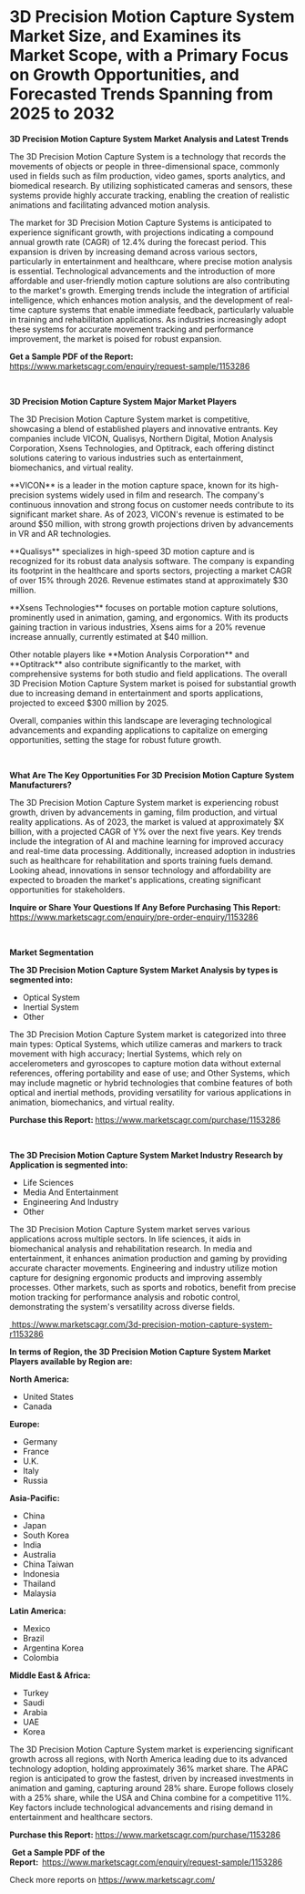 <p><h1>3D Precision Motion Capture System Market Size, and Examines its Market Scope, with a Primary Focus on Growth Opportunities, and Forecasted Trends Spanning from 2025 to 2032</h1></p><p><strong>3D Precision Motion Capture System Market Analysis and Latest Trends</strong></p>
<p><p>The 3D Precision Motion Capture System is a technology that records the movements of objects or people in three-dimensional space, commonly used in fields such as film production, video games, sports analytics, and biomedical research. By utilizing sophisticated cameras and sensors, these systems provide highly accurate tracking, enabling the creation of realistic animations and facilitating advanced motion analysis.</p><p>The market for 3D Precision Motion Capture Systems is anticipated to experience significant growth, with projections indicating a compound annual growth rate (CAGR) of 12.4% during the forecast period. This expansion is driven by increasing demand across various sectors, particularly in entertainment and healthcare, where precise motion analysis is essential. Technological advancements and the introduction of more affordable and user-friendly motion capture solutions are also contributing to the market's growth. Emerging trends include the integration of artificial intelligence, which enhances motion analysis, and the development of real-time capture systems that enable immediate feedback, particularly valuable in training and rehabilitation applications. As industries increasingly adopt these systems for accurate movement tracking and performance improvement, the market is poised for robust expansion.</p></p>
<p><strong>Get a Sample PDF of the Report:&nbsp;</strong> <a href="https://www.marketscagr.com/enquiry/request-sample/1153286?utm_campaign=3019&utm_medium=2&utm_source=Github&utm_content=ia&utm_term=12042025&utm_id=3d-precision-motion-capture-system">https://www.marketscagr.com/enquiry/request-sample/1153286</a></p>
<p>&nbsp;</p>
<p><strong>3D Precision Motion Capture System Major Market Players</strong></p>
<p><p>The 3D Precision Motion Capture System market is competitive, showcasing a blend of established players and innovative entrants. Key companies include VICON, Qualisys, Northern Digital, Motion Analysis Corporation, Xsens Technologies, and Optitrack, each offering distinct solutions catering to various industries such as entertainment, biomechanics, and virtual reality.</p><p>**VICON** is a leader in the motion capture space, known for its high-precision systems widely used in film and research. The company's continuous innovation and strong focus on customer needs contribute to its significant market share. As of 2023, VICON's revenue is estimated to be around $50 million, with strong growth projections driven by advancements in VR and AR technologies.</p><p>**Qualisys** specializes in high-speed 3D motion capture and is recognized for its robust data analysis software. The company is expanding its footprint in the healthcare and sports sectors, projecting a market CAGR of over 15% through 2026. Revenue estimates stand at approximately $30 million.</p><p>**Xsens Technologies** focuses on portable motion capture solutions, prominently used in animation, gaming, and ergonomics. With its products gaining traction in various industries, Xsens aims for a 20% revenue increase annually, currently estimated at $40 million.</p><p>Other notable players like **Motion Analysis Corporation** and **Optitrack** also contribute significantly to the market, with comprehensive systems for both studio and field applications. The overall 3D Precision Motion Capture System market is poised for substantial growth due to increasing demand in entertainment and sports applications, projected to exceed $300 million by 2025.</p><p>Overall, companies within this landscape are leveraging technological advancements and expanding applications to capitalize on emerging opportunities, setting the stage for robust future growth.</p></p>
<p>&nbsp;</p>
<p><strong>What Are The Key Opportunities For 3D Precision Motion Capture System Manufacturers?</strong></p>
<p><p>The 3D Precision Motion Capture System market is experiencing robust growth, driven by advancements in gaming, film production, and virtual reality applications. As of 2023, the market is valued at approximately $X billion, with a projected CAGR of Y% over the next five years. Key trends include the integration of AI and machine learning for improved accuracy and real-time data processing. Additionally, increased adoption in industries such as healthcare for rehabilitation and sports training fuels demand. Looking ahead, innovations in sensor technology and affordability are expected to broaden the market's applications, creating significant opportunities for stakeholders.</p></p>
<p><strong>Inquire or Share Your Questions If Any Before Purchasing This Report:</strong> <a href="https://www.marketscagr.com/enquiry/pre-order-enquiry/1153286?utm_campaign=3019&utm_medium=2&utm_source=Github&utm_content=ia&utm_term=12042025&utm_id=3d-precision-motion-capture-system">https://www.marketscagr.com/enquiry/pre-order-enquiry/1153286</a></p>
<p>&nbsp;</p>
<p><strong>Market Segmentation</strong></p>
<p><strong>The 3D Precision Motion Capture System Market Analysis by types is segmented into:</strong></p>
<p><ul><li>Optical System</li><li>Inertial System</li><li>Other</li></ul></p>
<p><p>The 3D Precision Motion Capture System market is categorized into three main types: Optical Systems, which utilize cameras and markers to track movement with high accuracy; Inertial Systems, which rely on accelerometers and gyroscopes to capture motion data without external references, offering portability and ease of use; and Other Systems, which may include magnetic or hybrid technologies that combine features of both optical and inertial methods, providing versatility for various applications in animation, biomechanics, and virtual reality.</p></p>
<p><strong>Purchase this Report:&nbsp;</strong><a href="https://www.marketscagr.com/purchase/1153286?utm_campaign=3019&utm_medium=2&utm_source=Github&utm_content=ia&utm_term=12042025&utm_id=3d-precision-motion-capture-system">https://www.marketscagr.com/purchase/1153286</a></p>
<p>&nbsp;</p>
<p><strong>The 3D Precision Motion Capture System Market Industry Research by Application is segmented into:</strong></p>
<p><ul><li>Life Sciences</li><li>Media And Entertainment</li><li>Engineering And Industry</li><li>Other</li></ul></p>
<p><p>The 3D Precision Motion Capture System market serves various applications across multiple sectors. In life sciences, it aids in biomechanical analysis and rehabilitation research. In media and entertainment, it enhances animation production and gaming by providing accurate character movements. Engineering and industry utilize motion capture for designing ergonomic products and improving assembly processes. Other markets, such as sports and robotics, benefit from precise motion tracking for performance analysis and robotic control, demonstrating the system's versatility across diverse fields.</p></p>
<p><a href="https://www.marketscagr.com/3d-precision-motion-capture-system-r1153286?utm_campaign=3019&utm_medium=2&utm_source=Github&utm_content=ia&utm_term=12042025&utm_id=3d-precision-motion-capture-system">&nbsp;https://www.marketscagr.com/3d-precision-motion-capture-system-r1153286</a></p>
<p><strong>In terms of Region, the 3D Precision Motion Capture System Market Players available by Region are:</strong></p>
<p>
    <p> <strong> North America: </strong>
        <ul>
            <li>United States</li>
            <li>Canada</li>
        </ul>
        </p> 
    <p> <strong> Europe: </strong>
        <ul>
            <li>Germany</li>
            <li>France</li>
            <li>U.K.</li>
            <li>Italy</li>
            <li>Russia</li>
        </ul>
        </p> 
    <p> <strong> Asia-Pacific: </strong>
        <ul>
            <li>China</li>
            <li>Japan</li>
            <li>South Korea</li>
            <li>India</li>
            <li>Australia</li>
            <li>China Taiwan</li>
            <li>Indonesia</li>
            <li>Thailand</li>
            <li>Malaysia</li>
        </ul>
        </p> 
    <p> <strong> Latin America: </strong>
        <ul>
            <li>Mexico</li>
            <li>Brazil</li>
            <li>Argentina Korea</li>
            <li>Colombia</li>
        </ul>
        </p> 
    <p> <strong> Middle East & Africa: </strong>
        <ul>
            <li>Turkey</li>
            <li>Saudi</li>
            <li>Arabia</li>
            <li>UAE</li>
            <li>Korea</li>
        </ul>
    </p>
    </p>
<p><p>The 3D Precision Motion Capture System market is experiencing significant growth across all regions, with North America leading due to its advanced technology adoption, holding approximately 36% market share. The APAC region is anticipated to grow the fastest, driven by increased investments in animation and gaming, capturing around 28% share. Europe follows closely with a 25% share, while the USA and China combine for a competitive 11%. Key factors include technological advancements and rising demand in entertainment and healthcare sectors.</p></p>
<p><strong>Purchase this Report: </strong><a href="https://www.marketscagr.com/purchase/1153286?utm_campaign=3019&utm_medium=2&utm_source=Github&utm_content=ia&utm_term=12042025&utm_id=3d-precision-motion-capture-system">https://www.marketscagr.com/purchase/1153286</a></p>
<p>&nbsp;<strong>Get a Sample PDF of the Report:&nbsp;&nbsp;</strong><a href="https://www.marketscagr.com/enquiry/request-sample/1153286?utm_campaign=3019&utm_medium=2&utm_source=Github&utm_content=ia&utm_term=12042025&utm_id=3d-precision-motion-capture-system">https://www.marketscagr.com/enquiry/request-sample/1153286</a></p>
<p><strong></strong></p>
<p>Check more reports on <a href="https://www.marketscagr.com/?utm_campaign=3019&utm_medium=2&utm_source=Github&utm_content=ia&utm_term=12042025&utm_id=3d-precision-motion-capture-system">https://www.marketscagr.com/</a></p>